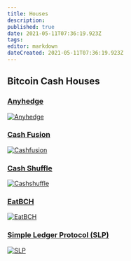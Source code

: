 ```yaml
---
title: Houses
description:
published: true
date: 2021-05-11T07:36:19.923Z
tags:
editor: markdown
dateCreated: 2021-05-11T07:36:19.923Z
---
```


## Bitcoin Cash Houses

### [Anyhedge](/en/bitcoincash/houses/anyhedge)
[![Anyhedge](https://txstreet.com/static/img/singles/house_logos/anyhedge.png)](/en/bitcoincash/houses/anyhedge)
### [Cash Fusion](/en/bitcoincash/houses/cashfusion)
[![Cashfusion](https://txstreet.com/static/img/singles/house_logos/cashfusion.png)](/en/bitcoincash/houses/cashfusion)
### [Cash Shuffle](/en/bitcoincash/houses/cashshuffle)
[![Cashshuffle](https://txstreet.com/static/img/singles/house_logos/cashshuffle.png)](/en/bitcoincash/houses/cashshuffle)
### [EatBCH](/en/bitcoincash/houses/eatbch)
[![EatBCH](https://txstreet.com/static/img/singles/house_logos/eatbch.png)](/en/bitcoincash/houses/eatbch)
### [Simple Ledger Protocol (SLP)](/en/bitcoincash/houses/slp)
[![SLP](https://txstreet.com/static/img/singles/house_logos/slp.png)](/en/bitcoincash/houses/slp)